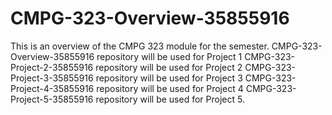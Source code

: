 # CMPG-323-Overview-35855916

This is an overview of the CMPG 323 module for the semester.
CMPG-323-Overview-35855916 repository will be used for Project 1
CMPG-323-Project-2-35855916 repository will be used for Project 2
CMPG-323-Project-3-35855916 repository will be used for Project 3
CMPG-323-Project-4-35855916 repository will be used for Project 4
CMPG-323-Project-5-35855916 repository will be used for Project 5.
